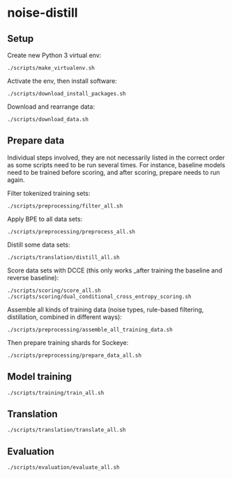 # noise-distill

## Setup

Create new Python 3 virtual env:

    ./scripts/make_virtualenv.sh

Activate the env, then install software:

    ./scripts/download_install_packages.sh

Download and rearrange data:

    ./scripts/download_data.sh

## Prepare data

Individual steps involved, they are not necessarily listed in the correct order as some
scripts need to be run several times. For instance, baseline models need to be trained before scoring,
and after scoring, prepare needs to run again.

Filter tokenized training sets:

    ./scripts/preprocessing/filter_all.sh

Apply BPE to all data sets:

    ./scripts/preprocessing/preprocess_all.sh

Distill some data sets:

    ./scripts/translation/distill_all.sh
    
Score data sets with DCCE (this only works _after training the baseline and reverse baseline):

    ./scripts/scoring/score_all.sh
    ./scripts/scoring/dual_conditional_cross_entropy_scoring.sh

Assemble all kinds of training data (noise types,
rule-based filtering, distillation, combined in different ways):

    ./scripts/preprocessing/assemble_all_training_data.sh

Then prepare training shards for Sockeye:

    ./scripts/preprocessing/prepare_data_all.sh

## Model training

    ./scripts/training/train_all.sh

## Translation

    ./scripts/translation/translate_all.sh

## Evaluation

    ./scripts/evaluation/evaluate_all.sh
